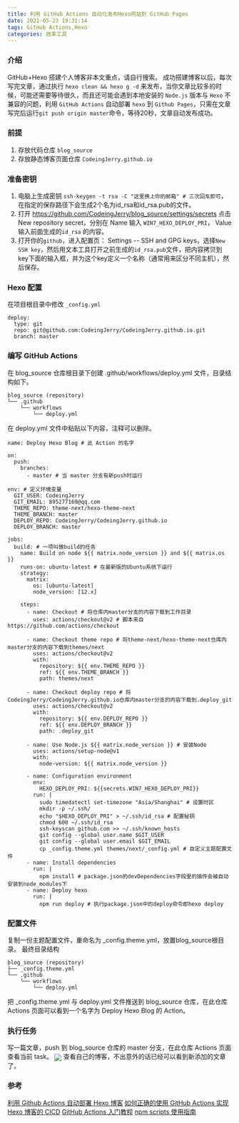 ```yaml
---
title: 利用 GitHub Actions 自动化发布Hexo网站到 GitHub Pages
date: 2021-05-23 19:31:14
tags: GitHub Actions,Hexo
categories: 效率工具
---
```

### 介绍
GitHub+Hexo 搭建个人博客非本文重点，请自行搜索。
成功搭建博客以后，每次写完文章，通过执行 `hexo clean && hexo g -d` 来发布，当你文章比较多的时候，可能还需要等待很久，而且还可能会遇到本地安装的 `Node.js` 版本与 `Hexo` 不兼容的问题，利用 `GitHub Actions` 自动部署 `hexo` 到 `Github Pages`，只需在文章写完后运行`git push origin master`命令，等待20秒，文章自动发布成功。
<!--more-->
### 前提
1. 存放代码仓库 `blog_source`
2. 存放静态博客页面仓库 `CodeingJerry.github.io`
### 准备密钥
1. 电脑上生成密钥
   `ssh-keygen -t rsa -C "这里换上你的邮箱" # 三次回车即可`，在指定的保存路径下会生成2个名为id_rsa和id_rsa.pub的文件。
2. 打开 https://github.com/CodeingJerry/blog_source/settings/secrets 点击 New repository secret，分别在  Name 输入 `WIN7_HEXO_DEPLOY_PRI`，  Value 输入前面生成的`id_rsa` 的内容。
3. 打开你的`github`，进入配置页： Settings -- SSH and GPG keys，选择`New SSH key`，然后用文本工具打开之前生成的`id_rsa.pub`文件，把内容拷贝到key下面的输入框，并为这个key定义一个名称（通常用来区分不同主机），然后保存。
### Hexo 配置
在项目根目录中修改 `_config.yml`
```
deploy:
  type: git
  repo: git@github.com:CodeingJerry/CodeingJerry.github.io.git
  branch: master
```
### 编写 GitHub Actions
在 blog_source 仓库根目录下创建 .github/workflows/deploy.yml 文件，目录结构如下。
```
blog_source (repository)
└── .github
    └── workflows
        └── deploy.yml
```
在 deploy.yml 文件中粘贴以下内容，注释可以删除。
```
name: Deploy Hexo Blog # 此 Action 的名字

on:
  push:
    branches:
      - master # 当 master 分支有新push时运行

env: # 定义环境变量
  GIT_USER: CodeingJerry
  GIT_EMAIL: 895277169@qq.com
  THEME_REPO: theme-next/hexo-theme-next
  THEME_BRANCH: master
  DEPLOY_REPO: CodeingJerry/CodeingJerry.github.io
  DEPLOY_BRANCH: master

jobs:
  build: # 一项叫做build的任务
    name: Build on node ${{ matrix.node_version }} and ${{ matrix.os }}
    runs-on: ubuntu-latest # 在最新版的Ubuntu系统下运行
    strategy:
      matrix:
        os: [ubuntu-latest]
        node_version: [12.x]

    steps:
      - name: Checkout # 将仓库内master分支的内容下载到工作目录
        uses: actions/checkout@v2 # 脚本来自 https://github.com/actions/checkout

      - name: Checkout theme repo # 将theme-next/hexo-theme-next仓库内master分支的内容下载到themes/next
        uses: actions/checkout@v2
        with:
          repository: ${{ env.THEME_REPO }}
          ref: ${{ env.THEME_BRANCH }}
          path: themes/next

      - name: Checkout deploy repo # 将CodeingJerry/CodeingJerry.github.io仓库内master分支的内容下载到.deploy_git
        uses: actions/checkout@v2
        with:
          repository: ${{ env.DEPLOY_REPO }}
          ref: ${{ env.DEPLOY_BRANCH }}
          path: .deploy_git

      - name: Use Node.js ${{ matrix.node_version }} # 安装Node
        uses: actions/setup-node@v1
        with:
          node-version: ${{ matrix.node_version }}

      - name: Configuration environment
        env:
          HEXO_DEPLOY_PRI: ${{secrets.WIN7_HEXO_DEPLOY_PRI}}
        run: |
          sudo timedatectl set-timezone "Asia/Shanghai" # 设置时区
          mkdir -p ~/.ssh/
          echo "$HEXO_DEPLOY_PRI" > ~/.ssh/id_rsa # 配置秘钥
          chmod 600 ~/.ssh/id_rsa
          ssh-keyscan github.com >> ~/.ssh/known_hosts
          git config --global user.name $GIT_USER
          git config --global user.email $GIT_EMAIL
          cp _config.theme.yml themes/next/_config.yml # 自定义主题配置文件
      - name: Install dependencies
        run: |
          npm install # package.json的devDependencies字段里的插件会被自动安装到node_modules下
      - name: Deploy hexo
        run: |
          npm run deploy # 执行package.json中的deploy命令即hexo deploy 
```
### 配置文件
复制一份主题配置文件，重命名为 _config.theme.yml，放置blog_source根目录。
最终目录结构
```
blog_source (repository)
├── _config.theme.yml
└── .github
    └── workflows
        └── deploy.yml
```
把 _config.theme.yml 与 deploy.yml 文件推送到 blog_source 仓库，在此仓库 Actions 页面可以看到一个名字为 Deploy Hexo Blog 的 Action。
### 执行任务
写一篇文章，push 到 blog_source 仓库的 master 分支，在此仓库 Actions 页面查看当前 task。
<img src="/images/github_actions/github_actions.png" align="center">
查看自己的博客，不出意外的话已经可以看到新添加的文章了。
### 参考
[利用 Github Actions 自动部署 Hexo 博客](https://sanonz.github.io/2020/deploy-a-hexo-blog-from-github-actions/)
[如何正确的使用 GitHub Actions 实现 Hexo 博客的 CICD](https://hdj.me/github-actions-hexo-cicd/)
[GitHub Actions 入门教程](http://www.ruanyifeng.com/blog/2019/09/getting-started-with-github-actions.html)
[npm scripts 使用指南](http://www.ruanyifeng.com/blog/2016/10/npm_scripts.html)

